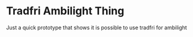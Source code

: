 # Tradfri Ambilight Thing

Just a quick prototype that shows it is possible to use tradfri for ambilight
